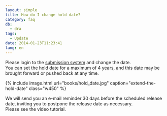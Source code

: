 ```yaml
---
layout: simple
title: How do I change hold date?
category: faq
db:
  - dra
tags: 
  - Update
date: 2014-01-23T11:23:41
lang: en
---
```


Please login to the [submission system](https://ddbj.nig.ac.jp/D-way/)
and change the date.    
You can set the hold date for a maximum of 4 years,
and this date may be brought forward or pushed back at any time.

{% include image.html url="books/hold_date.jpg" caption="extend-the-hold-date" class="w450" %}


We will send you an e-mail reminder 30 days before the scheduled release
date, inviting you to postpone the release date as necessary.    
Please see the video tutorial.
